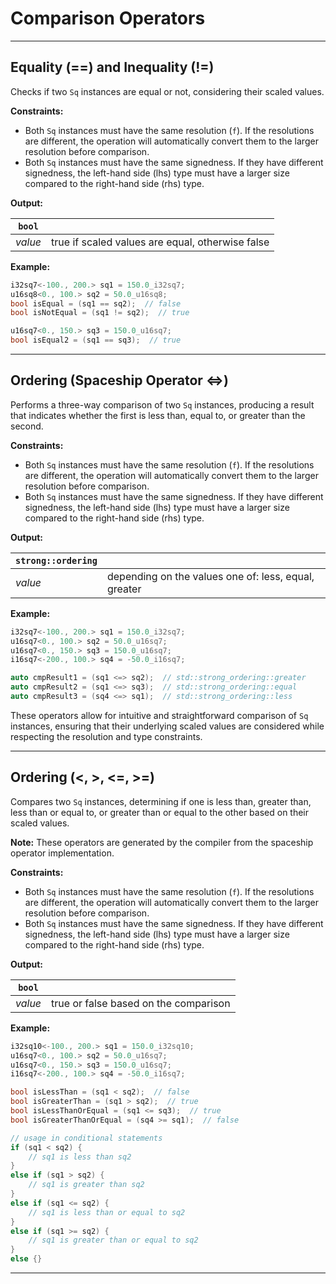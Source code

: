 # Comparison Operators

---

## Equality (==) and Inequality (!=)

Checks if two `Sq` instances are equal or not, considering their scaled values.

**Constraints:**

- Both `Sq` instances must have the same resolution (`f`). If the resolutions are different, the operation will automatically convert them to the larger resolution before comparison.
- Both `Sq` instances must have the same signedness. If they have different signedness, the left-hand side (lhs) type must have a larger size compared to the right-hand side (rhs) type.

**Output:**

| `bool` | |
|-|-|
| *value* | true if scaled values are equal, otherwise false |

**Example:**

```cpp
i32sq7<-100., 200.> sq1 = 150.0_i32sq7;
u16sq8<0., 100.> sq2 = 50.0_u16sq8;
bool isEqual = (sq1 == sq2);  // false
bool isNotEqual = (sq1 != sq2);  // true

u16sq7<0., 150.> sq3 = 150.0_u16sq7;
bool isEqual2 = (sq1 == sq3);  // true
```

---

## Ordering (Spaceship Operator <=>)

Performs a three-way comparison of two `Sq` instances, producing a result that indicates whether the first is less than, equal to, or greater than the second.

**Constraints:**

- Both `Sq` instances must have the same resolution (`f`). If the resolutions are different, the operation will automatically convert them to the larger resolution before comparison.
- Both `Sq` instances must have the same signedness. If they have different signedness, the left-hand side (lhs) type must have a larger size compared to the right-hand side (rhs) type.

**Output:**

| `strong::ordering` | |
|-|-|
| *value* | depending on the values one of: less, equal, greater |

**Example:**

```cpp
i32sq7<-100., 200.> sq1 = 150.0_i32sq7;
u16sq7<0., 100.> sq2 = 50.0_u16sq7;
u16sq7<0., 150.> sq3 = 150.0_u16sq7;
i16sq7<-200., 100.> sq4 = -50.0_i16sq7;

auto cmpResult1 = (sq1 <=> sq2);  // std::strong_ordering::greater
auto cmpResult2 = (sq1 <=> sq3);  // std::strong_ordering::equal
auto cmpResult3 = (sq4 <=> sq1);  // std::strong_ordering::less
```

These operators allow for intuitive and straightforward comparison of `Sq` instances, ensuring that their underlying scaled values are considered while respecting the resolution and type constraints.

---

## Ordering (<, >, <=, >=)

Compares two `Sq` instances, determining if one is less than, greater than, less than or equal to, or greater than or equal to the other based on their scaled values.

**Note:** These operators are generated by the compiler from the spaceship operator implementation.

**Constraints:**

- Both `Sq` instances must have the same resolution (`f`). If the resolutions are different, the operation will automatically convert them to the larger resolution before comparison.
- Both `Sq` instances must have the same signedness. If they have different signedness, the left-hand side (lhs) type must have a larger size compared to the right-hand side (rhs) type.

**Output:**

| `bool` | |
|-|-|
| *value* | true or false based on the comparison |

**Example:**

```cpp
i32sq10<-100., 200.> sq1 = 150.0_i32sq10;
u16sq7<0., 100.> sq2 = 50.0_u16sq7;
u16sq7<0., 150.> sq3 = 150.0_u16sq7;
i16sq7<-200., 100.> sq4 = -50.0_i16sq7;

bool isLessThan = (sq1 < sq2);  // false
bool isGreaterThan = (sq1 > sq2);  // true
bool isLessThanOrEqual = (sq1 <= sq3);  // true
bool isGreaterThanOrEqual = (sq4 >= sq1);  // false

// usage in conditional statements
if (sq1 < sq2) {
    // sq1 is less than sq2
}
else if (sq1 > sq2) {
    // sq1 is greater than sq2
}
else if (sq1 <= sq2) {
    // sq1 is less than or equal to sq2
}
else if (sq1 >= sq2) {
    // sq1 is greater than or equal to sq2
}
else {}
```

---
